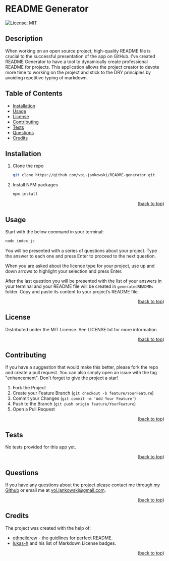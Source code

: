 # README Generator

[![License: MIT](https://img.shields.io/badge/License-MIT-yellow.svg)](https://opensource.org/licenses/MIT)

## Description

When working on an open source project, high-quality README file is crucial to the successful presentation of the app on GitHub. I’ve created README Generator to have a tool to dynamically create professional README for projects. This application allows the project creator to devote more time to working on the project and stick to the DRY principles by avoiding repetitive typing of markdown.

## Table of Contents

- [Installation](#installation)
- [Usage](#usage)
- [License](#license)
- [Contributing](#contributing)
- [Tests](#tests)
- [Questions](#questions)
- [Credits](#credits)

## Installation

1. Clone the repo

   ```sh
   git clone https://github.com/voi-jankowski/README-generator.git
   ```

2. Install NPM packages

   ```sh
   npm install
   ```

<p align="right">(<a href="#readme-top">back to top</a>)</p>

## Usage

Start with the below command in your terminal:

   ```sh
   node index.js
   ```
    
You will be presented with a series of questions about your project. Type the answer to each one and press Enter to proceed to the next question.

When you are asked about the licence type for your project, use up and down arrows to highlight your selection and press Enter.

After the last question you will be presented with the list of your answers in your terminal and your README file will be created in `generatedREADMEs` folder. Copy and paste its content to your project’s README file.

<p align="right">(<a href="#readme-top">back to top</a>)</p>

## License

Distributed under the MIT License. See LICENSE.txt for more information.

<p align="right">(<a href="#readme-top">back to top</a>)</p>

## Contributing

If you have a suggestion that would make this better, please fork the repo and create a pull request. You can also simply open an issue with the tag "enhancement".
Don't forget to give the project a star!

1. Fork the Project
2. Create your Feature Branch (`git checkout -b feature/YourFeature`)
3. Commit your Changes (`git commit -m 'Add Your Feature'`)
4. Push to the Branch (`git push origin feature/YourFeature`)
5. Open a Pull Request

<p align="right">(<a href="#readme-top">back to top</a>)</p>

## Tests

No tests provided for this app yet.

<p align="right">(<a href="#readme-top">back to top</a>)</p>

## Questions

If you have any questions about the project please contact me through [my Github](https://github.com/voi-jankowski) or email me at [voi.jankowski@gmail.com](mailto:voi.jankowski@gmail.com).

<p align="right">(<a href="#readme-top">back to top</a>)</p>

## Credits

The project was created with the help of:

- [othneildrew](https://github.com/othneildrew/Best-README-Template/blob/master/README.md) - the guidlines for perfect README.
- [lukas-h](https://gist.github.com/lukas-h/2a5d00690736b4c3a7ba) and his list of Markdown License badges.

<p align="right">(<a href="#readme-top">back to top</a>)</p>
